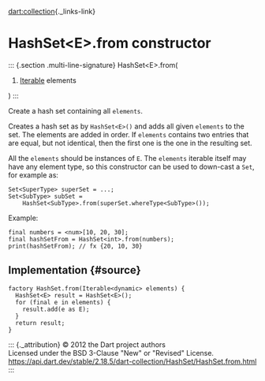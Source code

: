 [dart:collection](../../dart-collection/dart-collection-library){._links-link}

HashSet\<E\>.from constructor
=============================

::: {.section .multi-line-signature}
HashSet\<E\>.from(

1.  [Iterable](../../dart-core/iterable-class) elements

)
:::

Create a hash set containing all `elements`.

Creates a hash set as by `HashSet<E>()` and adds all given `elements` to
the set. The elements are added in order. If `elements` contains two
entries that are equal, but not identical, then the first one is the one
in the resulting set.

All the `elements` should be instances of `E`. The `elements` iterable
itself may have any element type, so this constructor can be used to
down-cast a `Set`, for example as:

``` {.language-dart data-language="dart"}
Set<SuperType> superSet = ...;
Set<SubType> subSet =
    HashSet<SubType>.from(superSet.whereType<SubType>());
```

Example:

``` {.language-dart data-language="dart"}
final numbers = <num>[10, 20, 30];
final hashSetFrom = HashSet<int>.from(numbers);
print(hashSetFrom); // fx {20, 10, 30}
```

Implementation {#source}
--------------

``` {.language-dart data-language="dart"}
factory HashSet.from(Iterable<dynamic> elements) {
  HashSet<E> result = HashSet<E>();
  for (final e in elements) {
    result.add(e as E);
  }
  return result;
}
```

::: {._attribution}
© 2012 the Dart project authors\
Licensed under the BSD 3-Clause \"New\" or \"Revised\" License.\
<https://api.dart.dev/stable/2.18.5/dart-collection/HashSet/HashSet.from.html>
:::
